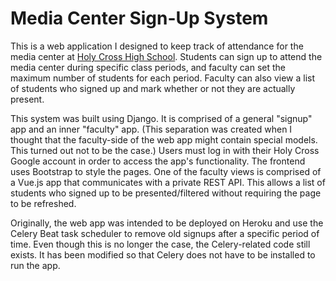 # Media Center Sign-Up System
This is a web application I designed to keep track of attendance for the media center at [Holy Cross High School](https://holycrosshs.org/).
Students can sign up to attend the media center during specific class periods, and faculty can set the maximum number of students for each period. Faculty can also view a list of students who signed up and mark whether or not they are actually present.

This system was built using Django. It is comprised of a general "signup" app and an inner "faculty" app. (This separation was created when I thought that the faculty-side of the web app might contain special models. This turned out not to be the case.) Users must log in with their Holy Cross Google account in order to access the app's functionality. The frontend uses Bootstrap to style the pages. One of the faculty views is comprised of a Vue.js app that communicates with a private REST API. This allows a list of students who signed up to be presented/filtered without requiring the page to be refreshed.

Originally, the web app was intended to be deployed on Heroku and use the Celery Beat task scheduler to remove old signups after a specific period of time. Even though this is no longer the case, the Celery-related code still exists. It has been modified so that Celery does not have to be installed to run the app.
